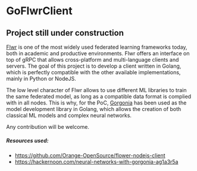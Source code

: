 # GoFlwrClient

## Project still under construction

[Flwr](https://flower.dev/) is one of the most widely used federated learning frameworks today, both in academic and productive environments. Flwr offers an interface on top of gRPC that allows cross-platform and multi-language clients and servers. The goal of this project is to develop a client written in Golang, which is perfectly compatible with the other available implementations, mainly in Python or NodeJS. 

The low level character of Flwr allows to use different ML libraries to train the same federated model, as long as a compatible data format is complied with in all nodes. This is why, for the PoC, [Gorgonia](https://gorgonia.org/getting-started/) has been used as the model development library in Golang, which allows the creation of both classical ML models and complex neural networks.

Any contribution will be welcome.

##### Resources used:
- https://github.com/Orange-OpenSource/flower-nodejs-client
- https://hackernoon.com/neural-networks-with-gorgonia-ag1a3r5a
